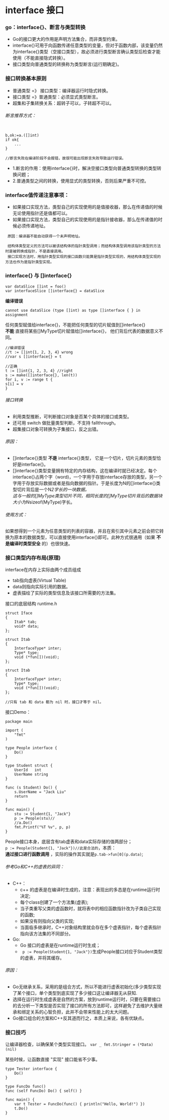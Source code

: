 # interface 接口

### go：interface{}、断言与类型转换
* Go的接口更大的作用是声明方法集合，而非类型约束。
* interface{}可用于向函数传递任意类型的变量，但对于函数内部，该变量仍然为interface{}类型（空接口类型），故必须进行类型断言确认类型后检查才能使用（不能直接隐式转换）。
* 接口类型向普通类型的转换称为类型断言(运行期确定)。  

### 接口转换基本原则

* 普通类型 =》 接口类型：编译器运行时隐式转换。
* 接口类型 =》普通类型：必须显式类型断言。
* 超集和子集转换关系：超转子可以，子转超不可以。

###### 断言推荐方式：
```

b,ok:=a.([]int)
if ok{
    ...
}

//断言失败在编译阶段不会报错，故很可能出现断言失败导致运行错误。
```

* 1.断言的作用：使用interface{}时，解决空接口类型向普通类型转换的类型转换问题；
* 2.普通类型之间的转换，使用显式的类型转换，否则后果严重不可控。


### interface值传递注意事项：
* 如果接口实现方法，类型自己的实现使用的是值接收器，那么在传递值的时候无论使用指针还是值都可以。
* 如果接口实现方法，类型自己的实现使用的是指针接收器，那么在传递值的时候必须传递地址。
```
 原因：编译器不能自动获得一个未声明地址。

 结构体类型定义的方法可以被该结构体的指针类型调用；而结构体类型调用该指针类型的方法时是被转换成指针，不是直接调用。
 接口实现方法时，用指针类型实现的接口函数只能算是指针类型实现的，用结构体类型实现的方法也作为是指针类型实现。

```

### interface{} 与 []interface{}

```
var dataSlice []int = foo()
var interfaceSlice []interface{} = dataSlice
```
**编译错误**  
```
cannot use dataSlice (type []int) as type []interface { } in assignment  
```
任何类型赋值给interface{}，不能把任何类型的切片赋值到[]interface{}   
 **不能** 直接将某些[]MyType切片赋值给[]interface{}， 他们背后代表的数据意义不同。   

 ```
 //编译错误
//t := []int{1, 2, 3, 4} wrong 
//var s []interface{} = t 

//正确
t := []int{1, 2, 3, 4} //right 
s := make([]interface{}, len(t)) 
for i, v := range t { 
 s[i] = v 
}
 ```
###### 接口转换
* 利用类型推断，可判断接口对象是否某个具体的接口或类型。  
* 还可用 switch 做批量类型判断，不支持 fallthrough。  
* 超集接口对象可转换为子集接口，反之出错。  


###### 原因：
* []interface{}类型 **不是** interface{}类型， 它是一个切片，切片元素的类型恰好是interface{}。
* []interface{}类型变量拥有特定的内存结构，这在编译时就已经决定。每个interface{}占两个字（word)，一个字用于存放interface存放的类型，另一个字用于存放实际数据或者是指向数据的指针。于是长度为N的[]interface{}类型切片背后是一个N*2字长的一块数据。   
这与一般的[]MyType类型切片不同，相同长度的[]MyType切片背后的数据块大小为N*sizeof(MyType)字长。   

###### 使用方式：
如果想得到一个元素为任意类型的列表的容器，并且在索引其中元素之前会把它转换为原本的数据类型，可以直接使用interface{}即可。此种方式很通用（如果 **不是编译时类型安全** 的）也很快速。   


### 接口类型内存布局(原理)

interface在内存上实际由两个成员组成
* tab指向虚表(Virtual Table)
* data则指向实际引用的数据。
* 虚表描绘了实际的类型信息及该接口所需要的方法集。


接口的底层结构
runtime.h
```
struct Iface
{
	Itab* tab;
	void* data;
};

struct Itab
{
	InterfaceType* inter;
	Type* type;
	void (*fun[])(void);
};

struct Itab
{
	InterfaceType* inter;
	Type* type;
	void (*fun[])(void);
};

//只有 tab 和 data 都为 nil 时，接口才等于 nil。
```

接口Demo：
```
package main

import (
	"fmt"
)

type People interface {
	Do()
}

type Student struct {
	UserId   int
	UserName string
}

func (s Student) Do() {
	s.UserName = "Jack Liu"
	return
}

func main() {
	stu := Student{1, "Jack"}
	p := People(stu)//
	//a.Do()
	fmt.Printf("%T %v", p, p)
}

```

People接口本身，底层含有tab虚表和data实际存储的值两部分；    
```p := People(Student{1, "Jack"})//此是合法的```，本质：    
**通过接口进行函数调用** ，实际的操作其实就是```p.tab->fun[0](p.data)```;  

###### 参考Go和C++的虚表的异同：
* C++：
    * c++ 的虚表是在编译时生成的，注意：表现出的多态是在runtime运行时决定;
    * 每个class创建了一个方法集(虚表);
    * 当子类重写父类的虚函数时，就将表中的相应函数指针改为子类自己实现的函数;
    * 如果没有则指向父类的实现;
    * 当面临多继承时，C++对象结构里就会存在多个虚表指针，每个虚表指针指向该方法集的不同部分。
* Go:
    * Go 接口的虚表是在runtime运行时生成；
    * ``` p := People(Student{1, "Jack"})```生成People接口对应于Student类型的虚表，并将其缓存。
###### 原因：
* Go无继承关系，采用的是组合方式，所以不能进行虚表初始化(多少类型实现了某个接口，单个类型到底实现了多少接口这让编译器无从获知.
* 选择在运行时生成虚表是自然的方案，放到runtime运行时，只要在需要接口的去分析一下类型是否实现了接口的所有方法即可，这样避免了去维护大量继承和绑定关系的心智负担，此并不会带来性能上的太大问题。
* Go接口组合的方案和C++反其道而行之，本质上来说，各有优缺点。



### 接口技巧
让编译器检查，以确保某个类型实现接口。
``` var _ fmt.Stringer = (*Data)(nil) ```

某些时候，让函数直接 "实现" 接口能省不少事。
```
type Tester interface {
	Do()
}

type FuncDo func()
func (self FuncDo) Do() { self() }

func main() {
	var t Tester = FuncDo(func() { println("Hello, World!") })
	t.Do()
}

```
